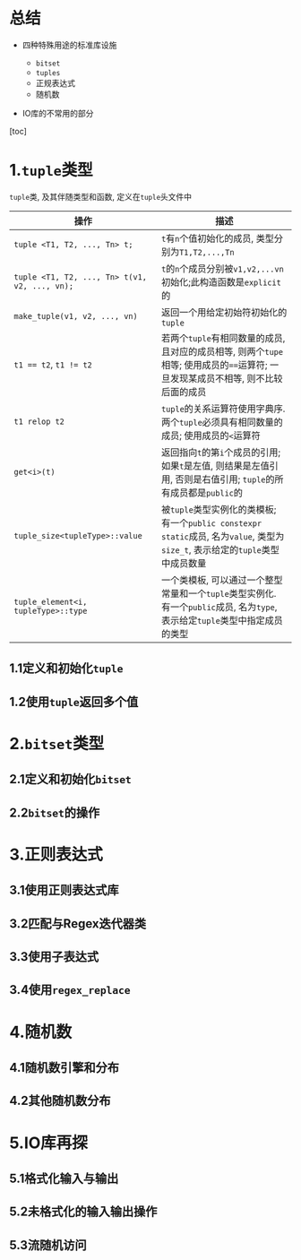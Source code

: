 # 总结

* 四种特殊用途的标准库设施
  * `bitset`
  * `tuples`
  * 正规表达式
  * 随机数

* IO库的不常用的部分

[toc]

# 1.`tuple`类型

`tuple`类, 及其伴随类型和函数, 定义在`tuple`头文件中

| 操作                                          | 描述                                                         |
| --------------------------------------------- | ------------------------------------------------------------ |
| `tuple <T1, T2, ..., Tn> t;`                  | `t`有`n`个值初始化的成员, 类型分别为`T1,T2,...,Tn`           |
| `tuple <T1, T2, ..., Tn> t(v1, v2, ..., vn);` | `t`的`n`个成员分别被`v1,v2,...vn`初始化;此构造函数是`explicit`的 |
| `make_tuple(v1, v2, ..., vn)`                 | 返回一个用给定初始符初始化的`tuple`                          |
| `t1 == t2`, `t1 != t2`                        | 若两个`tuple`有相同数量的成员, 且对应的成员相等, 则两个`tupe`相等; 使用成员的`==`运算符; 一旦发现某成员不相等, 则不比较后面的成员 |
| `t1 relop t2`                                 | `tuple`的关系运算符使用字典序. 两个`tuple`必须具有相同数量的成员; 使用成员的`<`运算符 |
| `get<i>(t)`                                   | 返回指向`t`的第`i`个成员的引用; 如果`t`是左值, 则结果是左值引用, 否则是右值引用; `tuple`的所有成员都是`public`的 |
| `tuple_size<tupleType>::value`                | 被`tuple`类型实例化的类模板; 有一个`public constexpr static`成员, 名为`value`, 类型为`size_t`, 表示给定的`tuple`类型中成员数量 |
| `tuple_element<i, tupleType>::type`           | 一个类模板, 可以通过一个整型常量和一个`tuple`类型实例化. 有一个`public`成员, 名为`type`, 表示给定`tuple`类型中指定成员的类型 |

## 1.1定义和初始化`tuple`

## 1.2使用`tuple`返回多个值

# 2.`bitset`类型

## 2.1定义和初始化`bitset`

## 2.2`bitset`的操作

# 3.正则表达式

## 3.1使用正则表达式库

## 3.2匹配与Regex迭代器类

## 3.3使用子表达式

## 3.4使用`regex_replace`

# 4.随机数

## 4.1随机数引擎和分布

## 4.2其他随机数分布

# 5.IO库再探

## 5.1格式化输入与输出

## 5.2未格式化的输入输出操作

## 5.3流随机访问